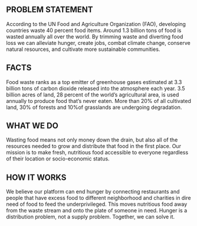 ## PROBLEM STATEMENT
According to the UN Food and Agriculture Organization (FAO), developing countries waste 40 percent food items. Around 1.3 billion tons of food is wasted annually all over the world.
By trimming waste and diverting food loss we can alleviate hunger, create jobs, combat climate change, conserve natural resources, and cultivate more sustainable communities.

## FACTS
Food waste ranks as a top emitter of greenhouse gases estimated at 3.3 billion tons of carbon dioxide released into the atmosphere each year.
3.5 billion acres of land, 28 percent of the world’s agricultural area, is used annually to produce food that’s never eaten.
More than 20% of all cultivated land, 30% of forests and 10%of grasslands are undergoing degradation.

## WHAT WE DO
Wasting food means not only money down the drain, but also all of the resources needed to grow and distribute that food in the first place.
Our mission is to make fresh, nutritious food accessible to everyone regardless of their location or socio-economic status.

## HOW IT WORKS
We believe our platform can end hunger by connecting restaurants and people that have excess food to different neighborhood and charities in dire need of food to feed the underprivileged. This moves nutritious food away from the waste stream and onto the plate of someone in need.
Hunger is a distribution problem, not a supply problem.
Together, we can solve it.
